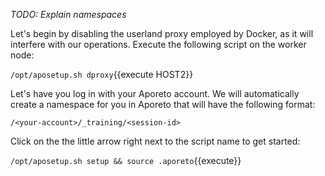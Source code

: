 _TODO: Explain namespaces_

Let's begin by disabling the userland proxy employed by Docker, as it will interfere with our operations. Execute the following script on the worker node:

`/opt/aposetup.sh dproxy`{{execute HOST2}}

Let's have you log in with your Aporeto account. We will automatically create a namespace for you in Aporeto that will have the following format:

`/<your-account>/_training/<session-id>`

Click on the the little arrow right next to the script name to get started:

`/opt/aposetup.sh setup && source .aporeto`{{execute}}
